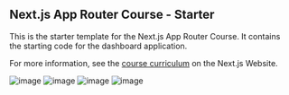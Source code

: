 ## Next.js App Router Course - Starter

This is the starter template for the Next.js App Router Course. It contains the starting code for the dashboard application.

For more information, see the [course curriculum](https://nextjs.org/learn) on the Next.js Website.

![image](https://github.com/qyy752457002/Next.js-Dashboard/assets/88706924/4934753f-c03f-4a88-9e71-cab101fbf8a6)
![image](https://github.com/qyy752457002/Next.js-Dashboard/assets/88706924/1c1a80d1-6b25-43a0-87db-fcd63786cd49)
![image](https://github.com/qyy752457002/Next.js-Dashboard/assets/88706924/3dd456fa-00c0-47d8-8c82-ce83d839b4b4)
![image](https://github.com/qyy752457002/Next.js-Dashboard/assets/88706924/ccbd6b84-7478-4964-bfd5-1748a61c6af7)



